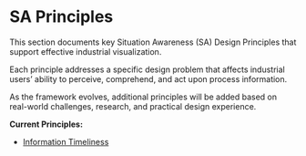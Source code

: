 # SA Principles

This section documents key Situation Awareness (SA) Design Principles that support effective industrial visualization.

Each principle addresses a specific design problem that affects industrial users’ ability to perceive, comprehend, and act upon process information.

As the framework evolves, additional principles will be added based on real-world challenges, research, and practical design experience.

**Current Principles:**

- [Information Timeliness](information-timeliness)

